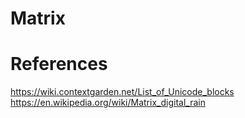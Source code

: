 # Matrix


# References

https://wiki.contextgarden.net/List_of_Unicode_blocks
https://en.wikipedia.org/wiki/Matrix_digital_rain
